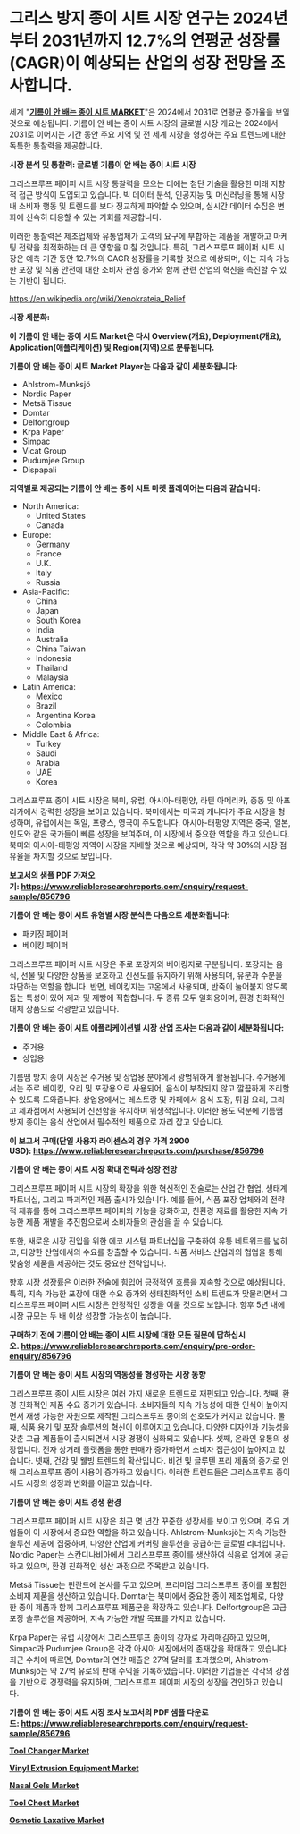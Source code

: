 <p><h1>그리스 방지 종이 시트 시장 연구는 2024년부터 2031년까지 12.7%의 연평균 성장률(CAGR)이 예상되는 산업의 성장 전망을 조사합니다.</h1></p><p>세계 "<strong><a href="https://www.reliableresearchreports.com/greaseproof-paper-sheet-r856796?utm_campaign=105&utm_medium=8&utm_source=Github&utm_content=ia&utm_term=19112024&utm_id=greaseproof-paper-sheet">기름이 안 배는 종이 시트 MARKET</a></strong>"은 2024에서 2031로 연평균 증가율을 보일 것으로 예상됩니다. 기름이 안 배는 종이 시트 시장의 글로벌 시장 개요는 2024에서 2031로 이어지는 기간 동안 주요 지역 및 전 세계 시장을 형성하는 주요 트렌드에 대한 독특한 통찰력을 제공합니다.</p>
<p><strong>시장 분석 및 통찰력: 글로벌 기름이 안 배는 종이 시트 시장</strong></p>
<p><p>그리스프루프 페이퍼 시트 시장 통찰력을 모으는 데에는 첨단 기술을 활용한 미래 지향적 접근 방식이 도입되고 있습니다. 빅 데이터 분석, 인공지능 및 머신러닝을 통해 시장 내 소비자 행동 및 트렌드를 보다 정교하게 파악할 수 있으며, 실시간 데이터 수집은 변화에 신속히 대응할 수 있는 기회를 제공합니다. </p><p>이러한 통찰력은 제조업체와 유통업체가 고객의 요구에 부합하는 제품을 개발하고 마케팅 전략을 최적화하는 데 큰 영향을 미칠 것입니다. 특히, 그리스프루프 페이퍼 시트 시장은 예측 기간 동안 12.7%의 CAGR 성장률을 기록할 것으로 예상되며, 이는 지속 가능한 포장 및 식품 안전에 대한 소비자 관심 증가와 함께 관련 산업의 혁신을 촉진할 수 있는 기반이 됩니다.</p></p>
<p><a href="%7CAUTHORITHY_DOMAIN_URL%7C?utm_campaign=105&utm_medium=8&utm_source=Github&utm_content=ia&utm_term=19112024&utm_id=greaseproof-paper-sheet">https://en.wikipedia.org/wiki/Xenokrateia_Relief</a></p>
<p><strong>시장 세분화:</strong></p>
<p><strong>이 기름이 안 배는 종이 시트 Market은 다시 Overview(개요), Deployment(개요), Application(애플리케이션) 및 Region(지역)으로 분류됩니다.</strong></p>
<p><strong>기름이 안 배는 종이 시트 Market Player는 다음과 같이 세분화됩니다:</strong></p>
<p><ul><li>Ahlstrom-Munksjö</li><li>Nordic Paper</li><li>Metsä Tissue</li><li>Domtar</li><li>Delfortgroup</li><li>Krpa Paper</li><li>Simpac</li><li>Vicat Group</li><li>Pudumjee Group</li><li>Dispapali</li></ul></p>
<p><strong>지역별로 제공되는 기름이 안 배는 종이 시트 마켓 플레이어는 다음과 같습니다:</strong></p>
<p><ul>
    <li>
        North America:
        <ul>
            <li>United States</li>
            <li>Canada</li>
        </ul>
    </li>
    <li>
        Europe:
        <ul>
            <li>Germany</li>
            <li>France</li>
            <li>U.K.</li>
            <li>Italy</li>
            <li>Russia</li>
        </ul>
    </li>
    <li>
        Asia-Pacific:
        <ul>
            <li>China</li>
            <li>Japan</li>
            <li>South Korea</li>
            <li>India</li>
            <li>Australia</li>
            <li>China Taiwan</li>
            <li>Indonesia</li>
            <li>Thailand</li>
            <li>Malaysia</li>
        </ul>
    </li>
    <li>
        Latin America:
        <ul>
            <li>Mexico</li>
            <li>Brazil</li>
            <li>Argentina Korea</li>
            <li>Colombia</li>
        </ul>
    </li>
    <li>
        Middle East & Africa:
        <ul>
            <li>Turkey</li>
            <li>Saudi</li>
            <li>Arabia</li>
            <li>UAE</li>
            <li>Korea</li>
        </ul>
    </li>
    </ul></p>
<p><p>그리스프루프 종이 시트 시장은 북미, 유럽, 아시아-태평양, 라틴 아메리카, 중동 및 아프리카에서 강력한 성장을 보이고 있습니다. 북미에서는 미국과 캐나다가 주요 시장을 형성하며, 유럽에서는 독일, 프랑스, 영국이 주도합니다. 아시아-태평양 지역은 중국, 일본, 인도와 같은 국가들이 빠른 성장을 보여주며, 이 시장에서 중요한 역할을 하고 있습니다. 북미와 아시아-태평양 지역이 시장을 지배할 것으로 예상되며, 각각 약 30%의 시장 점유율을 차지할 것으로 보입니다.</p></p>
<p><strong>보고서의 샘플 PDF 가져오기:&nbsp;<a href="https://www.reliableresearchreports.com/enquiry/request-sample/856796?utm_campaign=105&utm_medium=8&utm_source=Github&utm_content=ia&utm_term=19112024&utm_id=greaseproof-paper-sheet">https://www.reliableresearchreports.com/enquiry/request-sample/856796</a></strong></p>
<p><strong>기름이 안 배는 종이 시트 유형별 시장 분석은 다음으로 세분화됩니다:</strong></p>
<p><ul><li>패키징 페이퍼</li><li>베이킹 페이퍼</li></ul></p>
<p><p>그리스프루프 페이퍼 시트 시장은 주로 포장지와 베이킹지로 구분됩니다. 포장지는 음식, 선물 및 다양한 상품을 보호하고 신선도를 유지하기 위해 사용되며, 유분과 수분을 차단하는 역할을 합니다. 반면, 베이킹지는 고온에서 사용되며, 반죽이 눌어붙지 않도록 돕는 특성이 있어 제과 및 제빵에 적합합니다. 두 종류 모두 일회용이며, 환경 친화적인 대체 상품으로 각광받고 있습니다.</p></p>
<p><strong>기름이 안 배는 종이 시트 애플리케이션별 시장 산업 조사는 다음과 같이 세분화됩니다:</strong></p>
<p><ul><li>주거용</li><li>상업용</li></ul></p>
<p><p>기름떔 방지 종이 시장은 주거용 및 상업용 분야에서 광범위하게 활용됩니다. 주거용에서는 주로 베이킹, 요리 및 포장용으로 사용되어, 음식이 부착되지 않고 깔끔하게 조리할 수 있도록 도와줍니다. 상업용에서는 레스토랑 및 카페에서 음식 포장, 튀김 요리, 그리고 제과점에서 사용되어 신선함을 유지하며 위생적입니다. 이러한 용도 덕분에 기름떔 방지 종이는 음식 산업에서 필수적인 제품으로 자리 잡고 있습니다.</p></p>
<p><strong>이 보고서 구매(단일 사용자 라이센스의 경우 가격 2900 USD):&nbsp;<a href="https://www.reliableresearchreports.com/purchase/856796?utm_campaign=105&utm_medium=8&utm_source=Github&utm_content=ia&utm_term=19112024&utm_id=greaseproof-paper-sheet">https://www.reliableresearchreports.com/purchase/856796</a></strong></p>
<p><strong>기름이 안 배는 종이 시트 시장 확대 전략과 성장 전망</strong></p>
<p><p>그리스프루프 페이퍼 시트 시장의 확장을 위한 혁신적인 전술로는 산업 간 협업, 생태계 파트너십, 그리고 파괴적인 제품 출시가 있습니다. 예를 들어, 식품 포장 업체와의 전략적 제휴를 통해 그리스프루프 페이퍼의 기능을 강화하고, 친환경 재료를 활용한 지속 가능한 제품 개발을 추진함으로써 소비자들의 관심을 끌 수 있습니다. </p><p>또한, 새로운 시장 진입을 위한 에코 시스템 파트너십을 구축하여 유통 네트워크를 넓히고, 다양한 산업에서의 수요를 창출할 수 있습니다. 식품 서비스 산업과의 협업을 통해 맞춤형 제품을 제공하는 것도 중요한 전략입니다. </p><p>향후 시장 성장률은 이러한 전술에 힘입어 긍정적인 흐름을 지속할 것으로 예상됩니다. 특히, 지속 가능한 포장에 대한 수요 증가와 생태친화적인 소비 트렌드가 맞물리면서 그리스프루프 페이퍼 시트 시장은 안정적인 성장을 이룰 것으로 보입니다. 향후 5년 내에 시장 규모는 두 배 이상 성장할 가능성이 높습니다.</p></p>
<p><strong>구매하기 전에 기름이 안 배는 종이 시트 시장에 대한 모든 질문에 답하십시오.&nbsp;<a href="https://www.reliableresearchreports.com/enquiry/pre-order-enquiry/856796?utm_campaign=105&utm_medium=8&utm_source=Github&utm_content=ia&utm_term=19112024&utm_id=greaseproof-paper-sheet">https://www.reliableresearchreports.com/enquiry/pre-order-enquiry/856796</a></strong><strong></strong></p>
<p><strong>기름이 안 배는 종이 시트 시장의 역동성을 형성하는 시장 동향</strong></p>
<p><p>그리스프루프 종이 시트 시장은 여러 가지 새로운 트렌드로 재편되고 있습니다. 첫째, 환경 친화적인 제품 수요 증가가 있습니다. 소비자들의 지속 가능성에 대한 인식이 높아지면서 재생 가능한 자원으로 제작된 그리스프루프 종이의 선호도가 커지고 있습니다. 둘째, 식품 용기 및 포장 솔루션의 혁신이 이루어지고 있습니다. 다양한 디자인과 기능성을 갖춘 고급 제품들이 출시되면서 시장 경쟁이 심화되고 있습니다. 셋째, 온라인 유통의 성장입니다. 전자 상거래 플랫폼을 통한 판매가 증가하면서 소비자 접근성이 높아지고 있습니다. 넷째, 건강 및 웰빙 트렌드의 확산입니다. 비건 및 글루텐 프리 제품의 증가로 인해 그리스프루프 종이 사용이 증가하고 있습니다. 이러한 트렌드들은 그리스프루프 종이 시트 시장의 성장과 변화를 이끌고 있습니다.</p></p>
<p><strong>기름이 안 배는 종이 시트 경쟁 환경</strong></p>
<p><p>그리스프루프 페이퍼 시트 시장은 최근 몇 년간 꾸준한 성장세를 보이고 있으며, 주요 기업들이 이 시장에서 중요한 역할을 하고 있습니다. Ahlstrom-Munksjö는 지속 가능한 솔루션 제공에 집중하며, 다양한 산업에 커버링 솔루션을 공급하는 글로벌 리더입니다. Nordic Paper는 스칸디나비아에서 그리스프루프 종이를 생산하여 식음료 업계에 공급하고 있으며, 환경 친화적인 생산 과정으로 주목받고 있습니다.</p><p>Metsä Tissue는 핀란드에 본사를 두고 있으며, 프리미엄 그리스프루프 종이를 포함한 소비재 제품을 생산하고 있습니다. Domtar는 북미에서 중요한 종이 제조업체로, 다양한 종이 제품과 함께 그리스프루프 제품군을 확장하고 있습니다. Delfortgroup은 고급 포장 솔루션을 제공하며, 지속 가능한 개발 목표를 가지고 있습니다.</p><p>Krpa Paper는 유럽 시장에서 그리스프루프 종이의 강자로 자리매김하고 있으며, Simpac과 Pudumjee Group은 각각 아시아 시장에서의 존재감을 확대하고 있습니다. 최근 수치에 따르면, Domtar의 연간 매출은 27억 달러를 초과했으며, Ahlstrom-Munksjö는 약 27억 유로의 판매 수익을 기록하였습니다. 이러한 기업들은 각각의 강점을 기반으로 경쟁력을 유지하며, 그리스프루프 페이퍼 시장의 성장을 견인하고 있습니다.</p></p>
<p><strong>기름이 안 배는 종이 시트 시장 조사 보고서의 PDF 샘플 다운로드:&nbsp;<a href="https://www.reliableresearchreports.com/enquiry/request-sample/856796?utm_campaign=105&utm_medium=8&utm_source=Github&utm_content=ia&utm_term=19112024&utm_id=greaseproof-paper-sheet">https://www.reliableresearchreports.com/enquiry/request-sample/856796</a></strong></p>
<p><strong><p><a href="https://www.linkedin.com/pulse/navigating-tool-changer-market-expert-analysis-forecast-buame?utm_campaign=105&utm_medium=8&utm_source=Github&utm_content=ia&utm_term=19112024&utm_id=greaseproof-paper-sheet">Tool Changer Market</a></p><p><a href="https://github.com/luckyshygirl/Market-Research-Report-List-6/blob/main/vinyl-extrusion-equipment-market.md?utm_campaign=105&utm_medium=8&utm_source=Github&utm_content=ia&utm_term=19112024&utm_id=greaseproof-paper-sheet">Vinyl Extrusion Equipment Market</a></p><p><a href="https://issuu.com/reportprime-2/docs/nasal-gels-market-size-2030.pptx_0c53c22c0cb3d9?utm_campaign=105&utm_medium=8&utm_source=Github&utm_content=ia&utm_term=19112024&utm_id=greaseproof-paper-sheet">Nasal Gels Market</a></p><p><a href="https://www.linkedin.com/pulse/tool-chest-market-size-share-trends-analysis-report-end-use-7k2ze?utm_campaign=105&utm_medium=8&utm_source=Github&utm_content=ia&utm_term=19112024&utm_id=greaseproof-paper-sheet">Tool Chest Market</a></p><p><a href="https://issuu.com/reportprime-2/docs/osmotic-laxative-market-size-2030.p_a5ea5ee33eb83e?utm_campaign=105&utm_medium=8&utm_source=Github&utm_content=ia&utm_term=19112024&utm_id=greaseproof-paper-sheet">Osmotic Laxative Market</a></p></strong></p>